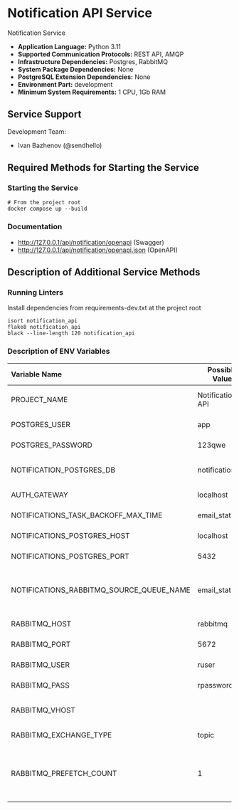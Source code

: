 # Notification API Service

Notification Service

* **Application Language:** Python 3.11
* **Supported Communication Protocols:** REST API, AMQP
* **Infrastructure Dependencies:** Postgres, RabbitMQ
* **System Package Dependencies:** None
* **PostgreSQL Extension Dependencies:** None
* **Environment Part:** development
* **Minimum System Requirements:** 1 CPU, 1Gb RAM

## Service Support

Development Team:

* Ivan Bazhenov (@sendhello)

## Required Methods for Starting the Service

### Starting the Service
```commandline
# From the project root
docker compose up --build
```

### Documentation
* http://127.0.0.1/api/notification/openapi (Swagger)
* http://127.0.0.1/api/notification/openapi.json (OpenAPI)

## Description of Additional Service Methods

### Running Linters
Install dependencies from requirements-dev.txt at the project root

```commandline
isort notification_api
flake8 notification_api
black --line-length 120 notification_api
```

### Description of ENV Variables

| Variable Name                            | Possible Value    | Description                                                |
|:-----------------------------------------|-------------------|:-----------------------------------------------------------|
| PROJECT_NAME                             | Notification API  | Service name (displayed in Swagger)                        |
| POSTGRES_USER                            | app               | Postgres username                                          |
| POSTGRES_PASSWORD                        | 123qwe            | Postgres user password                                     |
| NOTIFICATION_POSTGRES_DB                 | notification_db   | Name of the Postgres database                              |
| AUTH_GATEWAY                             | localhost         | Path to Auth service                                       |
| NOTIFICATIONS_TASK_BACKOFF_MAX_TIME      | email_status      | Backoff wait time                                          |
| NOTIFICATIONS_POSTGRES_HOST              | localhost         | Postgres server address                                    |
| NOTIFICATIONS_POSTGRES_PORT              | 5432              | Postgres server port                                       |
| NOTIFICATIONS_RABBITMQ_SOURCE_QUEUE_NAME | email_status      | Queue name for receiving message delivery statuses         |
| RABBITMQ_HOST                            | rabbitmq          | RabbitMQ server name                                       |
| RABBITMQ_PORT                            | 5672              | RabbitMQ server port                                       |
| RABBITMQ_USER                            | ruser             | RabbitMQ username                                          |
| RABBITMQ_PASS                            | rpassword         | RabbitMQ user password                                     |
| RABBITMQ_VHOST                           |                   | RabbitMQ virtual host name                                 |
| RABBITMQ_EXCHANGE_TYPE                   | topic             | RabbitMQ exchange type                                     |
| RABBITMQ_PREFETCH_COUNT                  | 1                 | Number of messages consumed simultaneously by the consumer |
